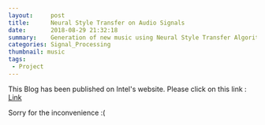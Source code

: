 ```yaml
---
layout:     post
title:      Neural Style Transfer on Audio Signals
date:       2018-08-29 21:32:18
summary:    Generation of new music using Neural Style Transfer Algorithm.
categories: Signal_Processing
thumbnail: music
tags:
 - Project
---
```


This Blog has been published on Intel's website. Please click on this link : [Link](https://software.intel.com/en-us/articles/neural-style-transfer-on-audio-signals)

Sorry for the inconvenience :(
